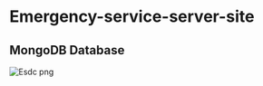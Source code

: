<h1>Emergency-service-server-site</h1>

<h2>MongoDB Database</h2>

![Esdc png](https://github.com/mdhelaluddinbd/emergency-service-server-site/assets/137166667/0982467b-da0d-4d6e-9e16-04b5b4c69ea6)
